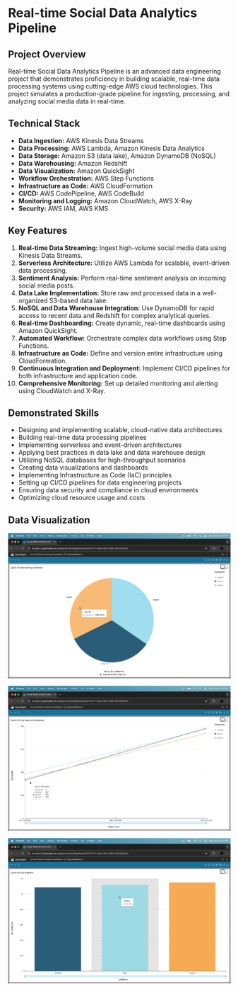 # Real-time Social Data Analytics Pipeline

## Project Overview

Real-time Social Data Analytics Pipeline is an advanced data engineering project that demonstrates proficiency in building scalable, real-time data processing systems using cutting-edge AWS cloud technologies. This project simulates a production-grade pipeline for ingesting, processing, and analyzing social media data in real-time.

## Technical Stack

- **Data Ingestion:** AWS Kinesis Data Streams
- **Data Processing:** AWS Lambda, Amazon Kinesis Data Analytics
- **Data Storage:** Amazon S3 (data lake), Amazon DynamoDB (NoSQL)
- **Data Warehousing:** Amazon Redshift
- **Data Visualization:** Amazon QuickSight
- **Workflow Orchestration:** AWS Step Functions
- **Infrastructure as Code:** AWS CloudFormation
- **CI/CD:** AWS CodePipeline, AWS CodeBuild
- **Monitoring and Logging:** Amazon CloudWatch, AWS X-Ray
- **Security:** AWS IAM, AWS KMS

## Key Features

1. **Real-time Data Streaming:** Ingest high-volume social media data using Kinesis Data Streams.
2. **Serverless Architecture:** Utilize AWS Lambda for scalable, event-driven data processing.
3. **Sentiment Analysis:** Perform real-time sentiment analysis on incoming social media posts.
4. **Data Lake Implementation:** Store raw and processed data in a well-organized S3-based data lake.
5. **NoSQL and Data Warehouse Integration:** Use DynamoDB for rapid access to recent data and Redshift for complex analytical queries.
6. **Real-time Dashboarding:** Create dynamic, real-time dashboards using Amazon QuickSight.
7. **Automated Workflow:** Orchestrate complex data workflows using Step Functions.
8. **Infrastructure as Code:** Define and version entire infrastructure using CloudFormation.
9. **Continuous Integration and Deployment:** Implement CI/CD pipelines for both infrastructure and application code.
10. **Comprehensive Monitoring:** Set up detailed monitoring and alerting using CloudWatch and X-Ray.

## Demonstrated Skills

- Designing and implementing scalable, cloud-native data architectures
- Building real-time data processing pipelines
- Implementing serverless and event-driven architectures
- Applying best practices in data lake and data warehouse design
- Utilizing NoSQL databases for high-throughput scenarios
- Creating data visualizations and dashboards
- Implementing Infrastructure as Code (IaC) principles
- Setting up CI/CD pipelines for data engineering projects
- Ensuring data security and compliance in cloud environments
- Optimizing cloud resource usage and costs

## Data Visualization

![pie_chart](pie_chart_.png)

![line_chart](line_chart.png)

![bar_chart](bar_chart.png)
